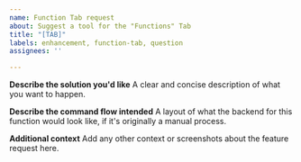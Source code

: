 ```yaml
---
name: Function Tab request
about: Suggest a tool for the "Functions" Tab
title: "[TAB]"
labels: enhancement, function-tab, question
assignees: ''

---
```


**Describe the solution you'd like**
A clear and concise description of what you want to happen.

**Describe the command flow intended**
A layout of what the backend for this function would look like, if it's originally a manual process.

**Additional context**
Add any other context or screenshots about the feature request here.
